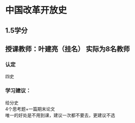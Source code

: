 # 中国改革开放史 
## 1.5学分
## 授课教师：叶建亮（挂名） 实际为8名教师

### 认定
四史

### 学习建议：
给分史  
4个思考题+一篇期末论文  
唯一的好处是不用到课，建议一次都不要去，更建议不选  